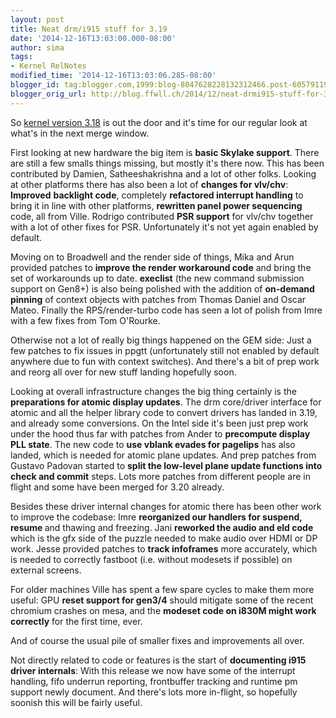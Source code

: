```yaml
---
layout: post
title: Neat drm/i915 stuff for 3.19
date: '2014-12-16T13:03:00.000-08:00'
author: sima
tags:
- Kernel RelNotes
modified_time: '2014-12-16T13:03:06.285-08:00'
blogger_id: tag:blogger.com,1999:blog-8047628228132312466.post-6057911954792525149
blogger_orig_url: http://blog.ffwll.ch/2014/12/neat-drmi915-stuff-for-319.html
---
```


So [kernel version
3.18](/2014/10/neat-drmi915-stuff-for-318.html) is out the
door and it's time for our regular look at what's in the next merge window.

<!--more-->First looking at new hardware the big item is <b>basic Skylake support</b>. There are still a few smalls things missing, but mostly it's there now. This has been contributed by Damien, Satheeshakrishna and a lot of other folks. Looking at other platforms there has also been a lot of <b>changes for vlv/chv</b>: <b>Improved</b> <b>backlight code</b>, completely <b>refactored interrupt handling</b> to bring it in line with other platforms, <b>rewritten panel power sequencing</b> code, all from Ville. Rodrigo contributed <b>PSR support</b> for vlv/chv together with a lot of other fixes for PSR. Unfortunately it's not yet again enabled by default.



Moving on to Broadwell and the render side of things, Mika and Arun provided patches to <b>improve the render workaround code</b> and bring the set of workarounds up to date. <b>execlist</b> (the new command submission support on Gen8+) is also being polished with the addition of <b>on-demand pinning</b> of context objects with patches from Thomas Daniel and Oscar Mateo. Finally the RPS/render-turbo code has seen a lot of polish from Imre with a few fixes from Tom O'Rourke.



Otherwise not a lot of really big things happened on the GEM side: Just a few  patches to fix issues in ppgtt (unfortunately still not enabled by  default anywhere due to fun with context switches). And there's a bit of  prep work and reorg all over for new stuff landing hopefully soon.



Looking at overall infrastructure changes the big thing certainly is the <b>preparations for atomic display updates</b>. The drm core/driver interface for atomic and all the helper library code to convert drivers has landed in 3.19, and already some conversions. On the Intel side it's been just prep work under the hood thus far with patches from Ander to <b>precompute display PLL state</b>. The new code to <b>use vblank evades for pagelips</b> has also landed, which is needed for atomic plane updates. And prep patches from Gustavo Padovan started to <b>split the low-level plane update functions into check and commit</b> steps. Lots more patches from different people are in flight and some have been merged for 3.20 already.



Besides these driver internal changes for atomic there has been other work to improve the codebase: Imre <b>reorganized our handlers for suspend, resume </b>and thawing and freezing. Jani <b>reworked the audio and eld code</b> which is the gfx side of the puzzle needed to make audio over HDMI or DP work. Jesse provided patches to <b>track infoframes</b> more accurately, which is needed to correctly fastboot (i.e. without modesets if possible) on external screens.



For older machines Ville has spent a few spare cycles to make them more useful: GPU <b>reset support for gen3/4</b> should mitigate some of the recent chromium crashes on mesa, and the <b>modeset code on i830M might work correctly</b> for the first time, ever.





And of course the usual pile of smaller fixes and improvements all over.



Not directly related to code or features is the start of <b>documenting i915 driver internals</b>: With this release we now have some of the interrupt handling, fifo underrun reporting, frontbuffer tracking and runtime pm support newly document. And there's lots more in-flight, so hopefully soonish this will be fairly useful.
